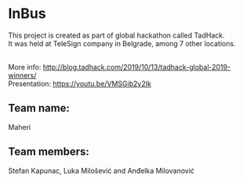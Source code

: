 # InBus 

This project is created as part of global hackathon called TadHack.   
It was held at TeleSign company in Belgrade, among 7 other locations. <br /><br />  

More info: http://blog.tadhack.com/2019/10/13/tadhack-global-2019-winners/  
Presentation: https://youtu.be/VMSGib2y2Ik

## Team name:   
Maheri <br /> 
## Team members:  
Stefan Kapunac, Luka Milošević and Anđelka Milovanović <br />
